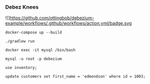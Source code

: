 ### Debez Knees

![]https://github.com/ottingbob/debezium-example/workflows/.github/workflows/action.yml/badge.svg

`docker-compose up --build`

`./gradlew run`

`docker exec -it mysql /bin/bash`

`mysql -u root -p debezium`

`use inventory;`

`update customers set first_name = 'edmondson' where id = 1003;`
